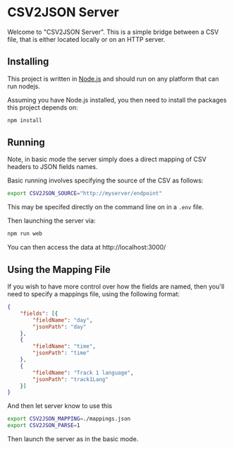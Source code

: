 # CSV2JSON Server

Welcome to "CSV2JSON Server". This is a simple bridge between a CSV
file, that is either located locally or on an HTTP server.

## Installing

This project is written in [Node.js](https://nodejs.org/) and should run
on any platform that can run nodejs. 

Assuming you have Node.js installed, you then need to install the packages this project depends on:

```sh
npm install
```

## Running

Note, in basic mode the server simply does a direct mapping of CSV headers
to JSON fields names.

Basic running involves specifying the source of the CSV as follows:

```sh
export CSV2JSON_SOURCE="http://myserver/endpoint"
```

This may be specifed directly on the command line on in a `.env` file.

Then launching the server via:

```sh
npm run web
```

You can then access the data at http://localhost:3000/

## Using the Mapping File

If you wish to have more control over how the fields are named, then
you'll need to specify a mappings file, using the following
format:

```json
{
    "fields": [{
        "fieldName": "day",
        "jsonPath": "day"
    },
    {
        "fieldName": "time",
        "jsonPath": "time"
    },
    {
        "fieldName": "Track 1 language",
        "jsonPath": "track1Lang"
    }]
}
```

And then let server know to use this

```sh
export CSV2JSON_MAPPING=./mappings.json
export CSV2JSON_PARSE=1

```

Then launch the server as in the basic mode.
